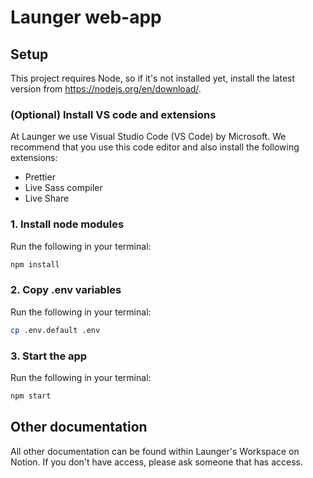 # Launger web-app

## Setup

This project requires Node, so if it's not installed yet, install the latest version from https://nodejs.org/en/download/.

### (Optional) Install VS code and extensions

At Launger we use Visual Studio Code (VS Code) by Microsoft. We recommend that you use this code editor and also install the following extensions:

- Prettier
- Live Sass compiler
- Live Share

### 1. Install node modules

Run the following in your terminal:

```bash
npm install
```

### 2. Copy .env variables

Run the following in your terminal:

```bash
cp .env.default .env
```

### 3. Start the app

Run the following in your terminal:

```bash
npm start
```

## Other documentation

All other documentation can be found within Launger's Workspace on Notion. If you don't have access, please ask someone that has access.
